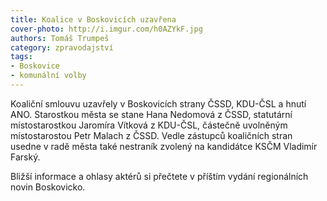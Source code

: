 ```yaml
---
title: Koalice v Boskovicích uzavřena
cover-photo: http://i.imgur.com/h0AZYkF.jpg
authors: Tomáš Trumpeš
category: zpravodajství
tags:
- Boskovice
- komunální volby
---
```


Koaliční smlouvu uzavřely v Boskovicích strany ČSSD, KDU-ČSL a hnutí ANO. Starostkou města se stane Hana Nedomová z ČSSD, statutární místostarostkou Jaromíra Vítková z KDU-ČSL, částečně uvolněným místostarostou Petr Malach z ČSSD. Vedle zástupců koaličních stran usedne v radě města také nestraník zvolený na kandidátce KSČM Vladimír Farský.

Bližší informace a ohlasy aktérů si přečtete v příštím vydání regionálních novin Boskovicko.